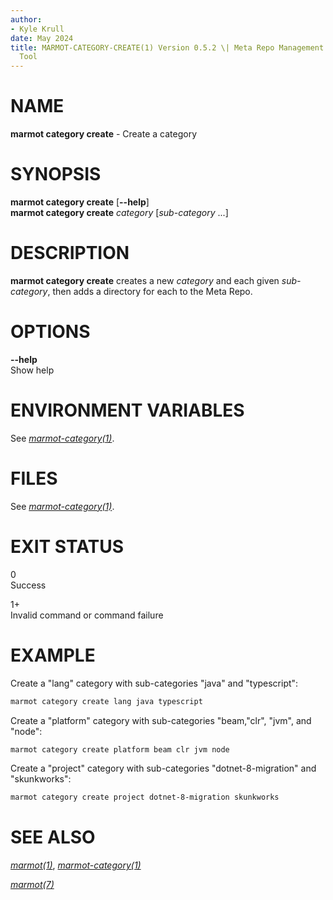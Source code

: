 ```yaml
---
author:
- Kyle Krull
date: May 2024
title: MARMOT-CATEGORY-CREATE(1) Version 0.5.2 \| Meta Repo Management
  Tool
---
```


# NAME

**marmot category create** - Create a category

# SYNOPSIS

**marmot category create** \[**\--help**\]\
**marmot category create** *category* \[*sub-category* ...\]

# DESCRIPTION

**marmot category create** creates a new *category* and each given
*sub-category*, then adds a directory for each to the Meta Repo.

# OPTIONS

**\--help**  
Show help

# ENVIRONMENT VARIABLES

See [*marmot-category(1)*](./marmot-category.1.md).

# FILES

See [*marmot-category(1)*](./marmot-category.1.md).

# EXIT STATUS

0  
Success

1+  
Invalid command or command failure

# EXAMPLE

Create a "lang" category with sub-categories "java" and "typescript":

``` sh
marmot category create lang java typescript
```

Create a "platform" category with sub-categories "beam,"clr", "jvm", and
"node":

``` sh
marmot category create platform beam clr jvm node
```

Create a "project" category with sub-categories "dotnet-8-migration" and
"skunkworks":

``` sh
marmot category create project dotnet-8-migration skunkworks
```

# SEE ALSO

[*marmot(1)*](./marmot.1.md),
[*marmot-category(1)*](./marmot-category.1.md)

[*marmot(7)*](./marmot.7.md)
